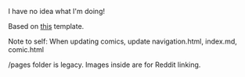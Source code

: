 I have no idea what I'm doing!

Based on [this](https://peahatlanding.github.io/Plain-Webcomic/docs/index.html) template.

Note to self: When updating comics, update navigation.html, index.md, comic.html

/pages folder is legacy. Images inside are for Reddit linking.